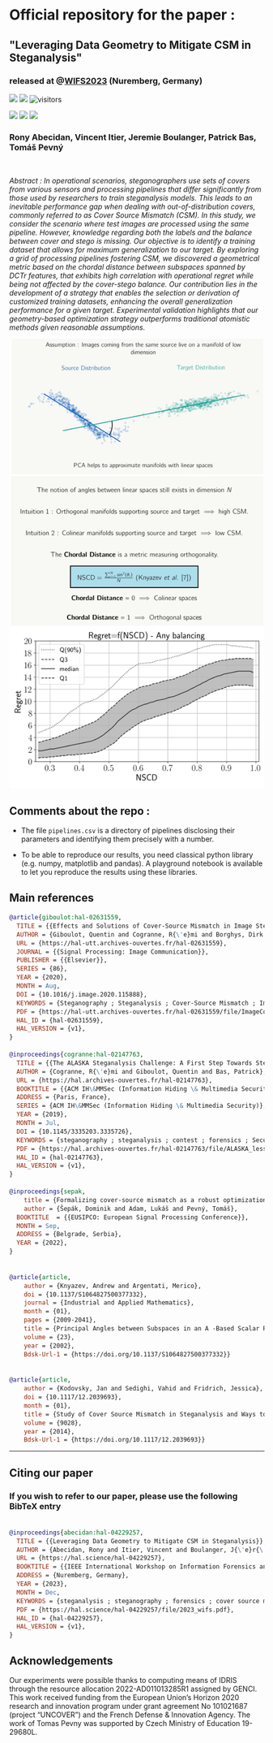 # Official repository for the paper :

## "Leveraging Data Geometry to Mitigate CSM in Steganalysis"

### released at @[WIFS2023](https://wifs2023.fau.de/) (Nuremberg, Germany)

![](https://img.shields.io/badge/Official%20-Yes-1E8449.svg) ![](https://img.shields.io/badge/Topic%20-Operational_Steganalysis-2E86C1.svg) ![visitors](https://visitor-badge.laobi.icu/badge?page_id=RonyAbecidan.LeveragingGeometrytoMitigateCSM)

[![](https://img.shields.io/badge/Bibtex-0C0C0C?style=for-the-badge)](#CitingUs)   [![](https://img.shields.io/badge/Article-2E86C1?style=for-the-badge)](https://hal.science/hal-04229257v1/)  [![](https://img.shields.io/badge/Presentation-F7DC6F?style=for-the-badge)](https://u.pcloud.link/publink/show?code=XZUNay0ZI6jubK9p1lVQYeqdiL6jI4sa5OQy)

### Rony Abecidan, Vincent Itier, Jeremie Boulanger, Patrick Bas, Tomáš Pevný


<br/>

*Abstract : In operational scenarios, steganographers use sets of covers from various sensors and processing pipelines that differ significantly from those used by researchers to train steganalysis models. This leads to an inevitable performance gap when dealing with out-of-distribution covers, commonly referred to as Cover Source Mismatch (CSM). In this study, we consider the scenario where test images are processed using the same pipeline. However, knowledge regarding both the labels and the balance between cover and stego is missing. Our objective is to identify a training dataset that allows for maximum generalization to our target. By exploring a grid of processing pipelines fostering CSM, we discovered a geometrical metric based on the chordal distance between subspaces spanned by DCTr features, that exhibits high correlation with operational regret while being not affected by the cover-stego balance. Our contribution lies in the development of a strategy that enables the selection or derivation of customized training datasets, enhancing the overall generalization performance for a given target. Experimental validation highlights that our geometry-based optimization strategy outperforms traditional atomistic methods given reasonable assumptions.*

<p align="center">
  <img src="Assets/illustration.png" />
</p>


## Comments about the repo : 

- The file ```pipelines.csv``` is a directory of pipelines disclosing their parameters and identifying them precisely with a number.

- To be able to reproduce our results, you need classical python library (e.g. numpy, matplotlib and pandas). A playground notebook is available to let you reproduce the results using these libraries.


## Main references

```BibTeX
@article{giboulot:hal-02631559,
  TITLE = {{Effects and Solutions of Cover-Source Mismatch in Image Steganalysis}},
  AUTHOR = {Giboulot, Quentin and Cogranne, R{\'e}mi and Borghys, Dirk and Bas, Patrick},
  URL = {https://hal-utt.archives-ouvertes.fr/hal-02631559},
  JOURNAL = {{Signal Processing: Image Communication}},
  PUBLISHER = {{Elsevier}},
  SERIES = {86},
  YEAR = {2020},
  MONTH = Aug,
  DOI = {10.1016/j.image.2020.115888},
  KEYWORDS = {Steganography ; Steganalysis ; Cover-Source Mismatch ; Image processing ; Image Heterogeneity},
  PDF = {https://hal-utt.archives-ouvertes.fr/hal-02631559/file/ImageCommunication_Final.pdf},
  HAL_ID = {hal-02631559},
  HAL_VERSION = {v1},
}

@inproceedings{cogranne:hal-02147763,
  TITLE = {{The ALASKA Steganalysis Challenge: A First Step Towards Steganalysis ''Into The Wild''}},
  AUTHOR = {Cogranne, R{\'e}mi and Giboulot, Quentin and Bas, Patrick},
  URL = {https://hal.archives-ouvertes.fr/hal-02147763},
  BOOKTITLE = {{ACM IH\&MMSec (Information Hiding \& Multimedia Security)}},
  ADDRESS = {Paris, France},
  SERIES = {ACM IH\&MMSec (Information Hiding \& Multimedia Security)},
  YEAR = {2019},
  MONTH = Jul,
  DOI = {10.1145/3335203.3335726},
  KEYWORDS = {steganography ; steganalysis ; contest ; forensics ; Security and privacy},
  PDF = {https://hal.archives-ouvertes.fr/hal-02147763/file/ALASKA_lesson_learn_Vsubmitted.pdf},
  HAL_ID = {hal-02147763},
  HAL_VERSION = {v1},
}

@inproceedings{sepak,
	title = {Formalizing cover-source mismatch as a robust optimization},
	author = {Šepák, Dominik and Adam, Lukáš and Pevný, Tomáš},
  BOOKTITLE  = {{EUSIPCO: European Signal Processing Conference}},
  MONTH = Sep,
  ADDRESS = {Belgrade, Serbia},
  YEAR = {2022},
}


@article{article,
	author = {Knyazev, Andrew and Argentati, Merico},
	doi = {10.1137/S1064827500377332},
	journal = {Industrial and Applied Mathematics},
	month = {01},
	pages = {2009-2041},
	title = {Principal Angles between Subspaces in an A -Based Scalar Product: Algorithms and Perturbation Estimates},
	volume = {23},
	year = {2002},
	Bdsk-Url-1 = {https://doi.org/10.1137/S1064827500377332}}


@article{article,
	author = {Kodovsky, Jan and Sedighi, Vahid and Fridrich, Jessica},
	doi = {10.1117/12.2039693},
	month = {01},
	title = {Study of Cover Source Mismatch in Steganalysis and Ways to Mitigate its Impact},
	volume = {9028},
	year = {2014},
	Bdsk-Url-1 = {https://doi.org/10.1117/12.2039693}}


```

---
<a name="CitingUs"></a>
## Citing our paper
### If you wish to refer to our paper,  please use the following BibTeX entry
```BibTeX

@inproceedings{abecidan:hal-04229257,
  TITLE = {{Leveraging Data Geometry to Mitigate CSM in Steganalysis}},
  AUTHOR = {Abecidan, Rony and Itier, Vincent and Boulanger, J{\'e}r{\'e}mie and Bas, Patrick and Pevn{\'y}, Tom{\'a}{\v s}},
  URL = {https://hal.science/hal-04229257},
  BOOKTITLE = {{IEEE International Workshop on Information Forensics and Security (WIFS 2023)}},
  ADDRESS = {Nuremberg, Germany},
  YEAR = {2023},
  MONTH = Dec,
  KEYWORDS = {steganalysis ; steganography ; forensics ; cover source mismatch ; domain generalization ; machine learning ; domain adaptation ; data adaptation},
  PDF = {https://hal.science/hal-04229257/file/2023_wifs.pdf},
  HAL_ID = {hal-04229257},
  HAL_VERSION = {v1},
}

```
## Acknowledgements

Our experiments were possible thanks to computing means of IDRIS through the resource allocation 2022-AD011013285R1 assigned by GENCI. This work received funding from the European Union’s Horizon 2020 research and innovation program under grant agreement No 101021687 (project “UNCOVER”) and the French Defense & Innovation Agency. The work of Tomas Pevny was supported by Czech Ministry of Education 19-29680L.
